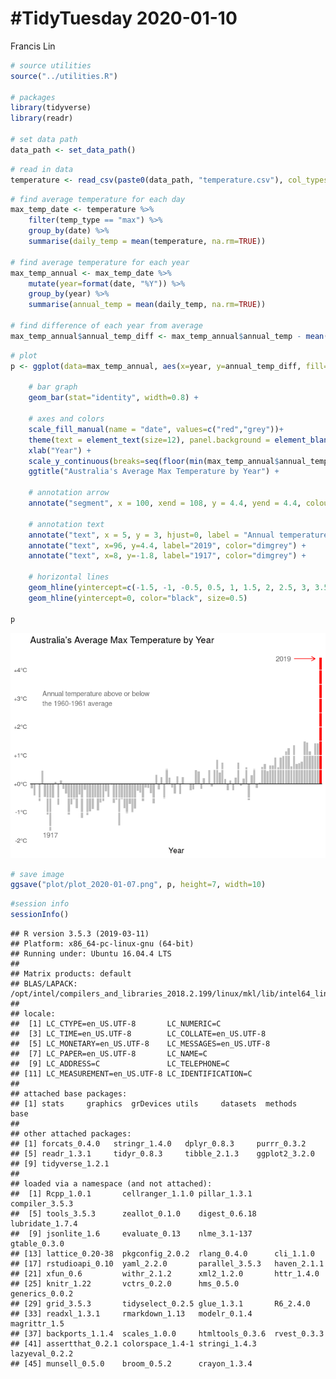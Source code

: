 \#TidyTuesday 2020-01-10
================
Francis Lin

``` r
# source utilities
source("../utilities.R")

# packages
library(tidyverse)
library(readr)

# set data path
data_path <- set_data_path()
```

``` r
# read in data
temperature <- read_csv(paste0(data_path, "temperature.csv"), col_types=cols(date = col_date(format="%Y-%m-%d")))
```

``` r
# find average temperature for each day
max_temp_date <- temperature %>%
    filter(temp_type == "max") %>%
    group_by(date) %>% 
    summarise(daily_temp = mean(temperature, na.rm=TRUE))

# find average temperature for each year
max_temp_annual <- max_temp_date %>%
    mutate(year=format(date, "%Y")) %>%
    group_by(year) %>%
    summarise(annual_temp = mean(daily_temp, na.rm=TRUE))

# find difference of each year from average
max_temp_annual$annual_temp_diff <- max_temp_annual$annual_temp - mean(max_temp_annual[which(max_temp_annual$year %in% c(1960, 1961)),]$annual_temp)
```

``` r
# plot
p <- ggplot(data=max_temp_annual, aes(x=year, y=annual_temp_diff, fill=factor(ifelse(year==2019,"Highlighted","Normal")))) +
    
    # bar graph
    geom_bar(stat="identity", width=0.8) +
    
    # axes and colors
    scale_fill_manual(name = "date", values=c("red","grey"))+
    theme(text = element_text(size=12), panel.background = element_blank(), panel.grid.major = element_blank(), axis.title.y=element_blank(), axis.text.x=element_blank(), axis.ticks.x=element_blank(), axis.ticks.y=element_blank(), legend.position="none") +
    xlab("Year") + 
    scale_y_continuous(breaks=seq(floor(min(max_temp_annual$annual_temp_diff)), ceiling(max(max_temp_annual$annual_temp_diff)), by=1), labels=function(x) {ifelse(x>=0, paste0("+", x, "°C"), paste0(x, "°C"))}) + 
    ggtitle("Australia's Average Max Temperature by Year") +
    
    # annotation arrow
    annotate("segment", x = 100, xend = 108, y = 4.4, yend = 4.4, colour = "red", size=0.5, alpha=1, arrow=arrow(length = unit(0.1, "inches"))) + 
    
    # annotation text
    annotate("text", x = 5, y = 3, hjust=0, label = "Annual temperature above or below\nthe 1960-1961 average", color="dimgrey") + 
    annotate("text", x=96, y=4.4, label="2019", color="dimgrey") + 
    annotate("text", x=8, y=-1.8, label="1917", color="dimgrey") + 
    
    # horizontal lines
    geom_hline(yintercept=c(-1.5, -1, -0.5, 0.5, 1, 1.5, 2, 2.5, 3, 3.5, 4), color="white", size=0.5) + 
    geom_hline(yintercept=0, color="black", size=0.5)

p
```

![](analysis_files/figure-gfm/plot-1.png)<!-- -->

``` r
# save image
ggsave("plot/plot_2020-01-07.png", p, height=7, width=10)
```

``` r
#session info
sessionInfo()
```

    ## R version 3.5.3 (2019-03-11)
    ## Platform: x86_64-pc-linux-gnu (64-bit)
    ## Running under: Ubuntu 16.04.4 LTS
    ## 
    ## Matrix products: default
    ## BLAS/LAPACK: /opt/intel/compilers_and_libraries_2018.2.199/linux/mkl/lib/intel64_lin/libmkl_gf_lp64.so
    ## 
    ## locale:
    ##  [1] LC_CTYPE=en_US.UTF-8       LC_NUMERIC=C              
    ##  [3] LC_TIME=en_US.UTF-8        LC_COLLATE=en_US.UTF-8    
    ##  [5] LC_MONETARY=en_US.UTF-8    LC_MESSAGES=en_US.UTF-8   
    ##  [7] LC_PAPER=en_US.UTF-8       LC_NAME=C                 
    ##  [9] LC_ADDRESS=C               LC_TELEPHONE=C            
    ## [11] LC_MEASUREMENT=en_US.UTF-8 LC_IDENTIFICATION=C       
    ## 
    ## attached base packages:
    ## [1] stats     graphics  grDevices utils     datasets  methods   base     
    ## 
    ## other attached packages:
    ## [1] forcats_0.4.0   stringr_1.4.0   dplyr_0.8.3     purrr_0.3.2    
    ## [5] readr_1.3.1     tidyr_0.8.3     tibble_2.1.3    ggplot2_3.2.0  
    ## [9] tidyverse_1.2.1
    ## 
    ## loaded via a namespace (and not attached):
    ##  [1] Rcpp_1.0.1       cellranger_1.1.0 pillar_1.3.1     compiler_3.5.3  
    ##  [5] tools_3.5.3      zeallot_0.1.0    digest_0.6.18    lubridate_1.7.4 
    ##  [9] jsonlite_1.6     evaluate_0.13    nlme_3.1-137     gtable_0.3.0    
    ## [13] lattice_0.20-38  pkgconfig_2.0.2  rlang_0.4.0      cli_1.1.0       
    ## [17] rstudioapi_0.10  yaml_2.2.0       parallel_3.5.3   haven_2.1.1     
    ## [21] xfun_0.6         withr_2.1.2      xml2_1.2.0       httr_1.4.0      
    ## [25] knitr_1.22       vctrs_0.2.0      hms_0.5.0        generics_0.0.2  
    ## [29] grid_3.5.3       tidyselect_0.2.5 glue_1.3.1       R6_2.4.0        
    ## [33] readxl_1.3.1     rmarkdown_1.13   modelr_0.1.4     magrittr_1.5    
    ## [37] backports_1.1.4  scales_1.0.0     htmltools_0.3.6  rvest_0.3.3     
    ## [41] assertthat_0.2.1 colorspace_1.4-1 stringi_1.4.3    lazyeval_0.2.2  
    ## [45] munsell_0.5.0    broom_0.5.2      crayon_1.3.4
